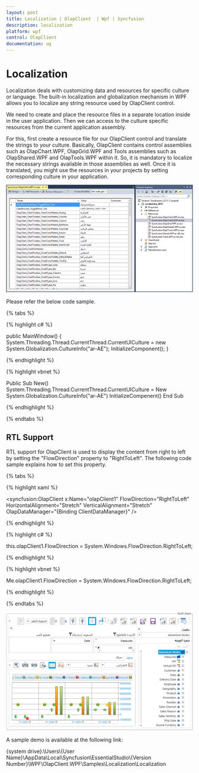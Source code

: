 ```yaml
---
layout: post
title: Localization | OlapClient  | Wpf | Syncfusion
description: localization
platform: wpf
control: OlapClient 
documentation: ug
---
```


# Localization

Localization deals with customizing data and resources for specific culture or language. The built-in localization and globalization mechanism in WPF allows you to localize any string resource used by OlapClient control.

We need to create and place the resource files in a separate location inside in the user application. Then we can access to the culture specific resources from the current application assembly.

For this, first create a resource file for our OlapClient control and translate the strings to your culture. Basically, OlapClient contains control assemblies such as OlapChart.WPF, OlapGrid.WPF and Tools assemblies such as OlapShared.WPF and OlapTools.WPF within it. So, it is mandatory to localize the necessary strings available in those assemblies as well. Once it is translated, you might use the resources in your projects by setting corresponding culture in your application.

![](Localization_images/Localization_img1.png)

Please refer the below code sample.

{% tabs %}

{% highlight c# %}

public MainWindow()
{
    System.Threading.Thread.CurrentThread.CurrentUICulture = new System.Globalization.CultureInfo("ar-AE");
    InitializeComponent();
}
    
{% endhighlight %}

{% highlight vbnet %}

Public Sub New()
    System.Threading.Thread.CurrentThread.CurrentUICulture = New System.Globalization.CultureInfo("ar-AE")
    InitializeCompenent()
End Sub
    
{% endhighlight %}
 
{% endtabs %}
 
## RTL Support

RTL support for OlapClient is used to display the content from right to left by setting the "FlowDirection" property to "RightToLeft". The following code sample explains how to set this property.

{% tabs %}

{% highlight xaml %} 

<syncfusion:OlapClient x:Name="olapClient1" FlowDirection="RightToLeft" HorizontalAlignment="Stretch" VerticalAlignment="Stretch" OlapDataManager="{Binding ClientDataManager}" />

{% endhighlight %}

{% highlight c# %} 

this.olapClient1.FlowDirection = System.Windows.FlowDirection.RightToLeft;
  
{% endhighlight %}

{% highlight vbnet %} 

Me.olapClient1.FlowDirection = System.Windows.FlowDirection.RightToLeft;

{% endhighlight %}

{% endtabs %}

![](Localization_images/Localization_img2.png)

A sample demo is available at the following link:

{system drive}:\Users\\{User Name}\AppData\Local\Syncfusion\EssentialStudio\\{Version Number}\WPF\OlapClient.WPF\Samples\Localization\Localization

